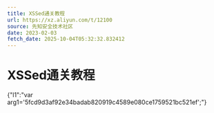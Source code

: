 ```yaml
---
title: XSSed通关教程
url: https://xz.aliyun.com/t/12100
source: 先知安全技术社区
date: 2023-02-03
fetch_date: 2025-10-04T05:32:32.832412
---
```


# XSSed通关教程

{"l1":"var arg1='5fcd9d3af92e34badab820919c4589e080ce1759521bc521ef';"}